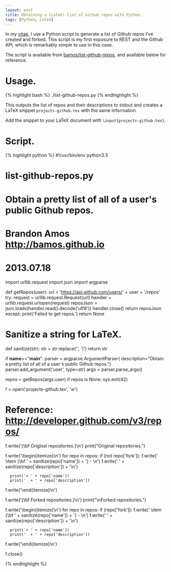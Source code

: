 ```yaml
---
layout: post
title: Obtaining a (LaTeX) list of Github repos with Python.
tags: [Python, LaTeX]
---
```


In my [vitae](http://bamos.github.io/cv/), I use a Python script to
generate a list of Github repos I've created and forked.
This script is my first exposure to REST and the Github API,
which is remarkably simple to use in this case.

The script is available from
[bamos/list-github-repos](https://github.com/bamos/list-github-repos),
and available below for reference.

# Usage.

{% highlight bash %}
./list-github-repos.py <user>
{% endhighlight %}

This outputs the list of repos and their descriptions to
stdout and creates a LaTeX snippet `projects-github.tex`
with the same information.

Add the snippet to your LaTeX document with
`\input{projects-github.tex}`.

# Script.

{% highlight python %}
#!/usr/bin/env python3.3
#
# list-github-repos.py
# Obtain a pretty list of all of a user's public Github repos.
#
# Brandon Amos <http://bamos.github.io>
# 2013.07.18

import urllib.request
import json
import argparse

def getRepos(user):
  url = 'https://api.github.com/users/' + user + '/repos'
  try:
    request = urllib.request.Request(url)
    handler = urllib.request.urlopen(request)
    reposJson = json.loads(handler.read().decode('utf8'))
    handler.close()
    return reposJson
  except:
    print('Failed to get repos.')
    return None

# Sanitize a string for LaTeX.
def sanitize(str):
  str = str.replace('_', '\\_')
  return str

if __name__=="__main__":
  parser = argparse.ArgumentParser(
    description="Obtain a pretty list of all of a user's public Github repos.")
  parser.add_argument('user', type=str)
  args = parser.parse_args()

  repos = getRepos(args.user)
  if repos is None:
    sys.exit(42)

  f = open('projects-github.tex', 'w')

  # Reference: http://developer.github.com/v3/repos/
  f.write('{\\bf Original repositories.}\n')
  print("Original repositories.")

  f.write('\\begin{itemize}\n')
  for repo in repos:
    if (not repo['fork']):
      f.write('  \\item {\\bf ' + sanitize(repo['name']) + '} - \n')
      f.write('    ' + sanitize(repo['description']) + '\n')

      print('+ ' + repo['name'])
      print('  + ' + repo['description'])
  f.write('\\end{itemize}\n')

  
  f.write('{\\bf Forked repositories.}\n')
  print("\nForked repositories.")

  f.write('\\begin{itemize}\n')
  for repo in repos:
    if (repo['fork']):
      f.write('  \\item {\\bf ' + sanitize(repo['name']) + '} - \n')
      f.write('    ' + sanitize(repo['description']) + '\n')

      print('+ ' + repo['name'])
      print('  + ' + repo['description'])
  f.write('\\end{itemize}\n')

  f.close()

{% endhighlight %}
